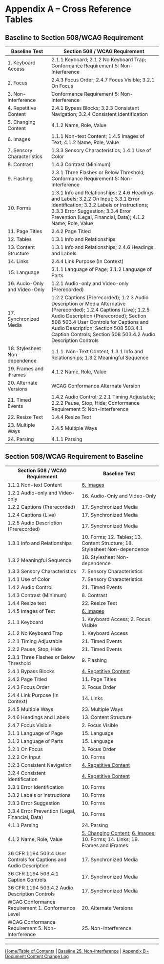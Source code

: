 Appendix A – Cross Reference Tables
===================================

Baseline to Section 508/WCAG Requirement
----------------------------------------

| Baseline Test                 | Section 508 / WCAG Requirement                                     |
|-------------------------------|--------------------------------------------------------------------|
| 1. Keyboard Access            | 2.1.1 Keyboard; 2.1.2 No Keyboard Trap; Conformance Requirement 5: Non-Interference                                              |
| 2. Focus                      | 2.4.3 Focus Order; 2.4.7 Focus Visible; 3.2.1 On Focus                                                |
| 3. Non-Interference           | Conformance Requirement 5: Non-Interference                                                    |
| 4. Repetitive Content         | 2.4.1 Bypass Blocks; 3.2.3 Consistent Navigation; 3.2.4 Consistent Identification                                     |
| 5. Changing Content           | 4.1.2 Name, Role, Value                                            |
| 6. Images                     | 1.1.1 Non-text Content; 1.4.5 Images of Text; 4.1.2 Name, Role, Value                                             |
| 7. Sensory Characteristics    | 1.3.3 Sensory Characteristics; 1.4.1 Use of Color                                                  |
| 8. Contrast                   | 1.4.3 Contrast (Minimum)                                           |
| 9. Flashing                   | 2.3.1 Three Flashes or Below Threshold; Conformance Requirement 5: Non-Interference                             |
| 10. Forms                     | 1.3.1 Info and Relationships; 2.4.6 Headings and Labels; 3.2.2 On Input; 3.3.1 Error Identification; 3.3.2 Labels or Instructions; 3.3.3 Error Suggestion; 3.3.4 Error Prevention (Legal, Financial, Data); 4.1.2 Name, Role, Value                                             |
| 11. Page Titles               | 2.4.2 Page Titled                                                  |
| 12. Tables                    | 1.3.1 Info and Relationships                                       |
| 13. Content Structure         | 1.3.1 Info and Relationships; 2.4.6 Headings and Labels                                           |
| 14. Links                     | 2.4.4 Link Purpose (In Context)                                             |
| 15. Language                  | 3.1.1 Language of Page; 3.1.2 Language of Parts                                             |
| 16. Audio-Only and Video-Only | 1.2.1 Audio-only and Video-only (Prerecorded)                                    |
| 17. Synchronized Media        | 1.2.2 Captions (Prerecorded); 1.2.3 Audio Description or Media Alternative (Prerecorded); 1.2.4 Captions (Live); 1.2.5 Audio Description (Prerecorded); Section 508 503.4 User Controls for Captions and Audio Description; Section 508  503.4.1 Caption Controls; Section 508 503.4.2 Audio Description Controls                      |
| 18. Stylesheet Non-dependence | 1.1.1. Non-Text Content; 1.3.1 Info and Relationships; 1.3.2 Meaningful Sequence                                           |
| 19. Frames and iFrames        | 4.1.2 Name, Role, Value                                            |
| 20. Alternate Versions        | WCAG Conformance Alternate Version                                 |
| 21. Timed Events              | 1.4.2 Audio Control; 2.2.1 Timing Adjustable; 2.2.2 Pause, Stop, Hide; Conformance Requirement 5: Non-Interference                                             |
| 22. Resize Text               | 1.4.4 Resize Text                                                  |
| 23. Multiple Ways             | 2.4.5 Multiple Ways                                                |
| 24. Parsing                   | 4.1.1 Parsing                                                      |

Section 508/WCAG Requirement to Baseline
----------------------------------------

| Section 508 / WCAG Requirement                                     | Baseline Test                 |
|--------------------------------------------------------------------|-------------------------------|
| 1.1.1 Non-text Content                                             | [6. Images](06Images.md)                     |
| 1.2.1 Audio-only and Video-only                                    | 16. Audio-Only and Video-Only |
| 1.2.2 Captions (Prerecorded)                                       | 17. Synchronized Media        |
| 1.2.4 Captions (Live)                                              | 17. Synchronized Media        |
| 1.2.5 Audio Description (Prerecorded)                              | 17. Synchronized Media        |
| 1.3.1 Info and Relationships                                       | 10. Forms; 12. Tables; 13. Content Structure; 18. Stylesheet Non-dependence  |
| 1.3.2 Meaningful Sequence                                          | 18. Stylesheet Non-dependence |
| 1.3.3 Sensory Characteristics                                      | 7. Sensory Characteristics    |
| 1.4.1 Use of Color                                                 | 7. Sensory Characteristics    |
| 1.4.2 Audio Control                                                | 21. Timed Events              |
| 1.4.3 Contrast (Minimum)                                           | 8. Contrast                   |
| 1.4.4 Resize text                                                  | 22. Resize Text               |
| 1.4.5 Images of Text                                               | [6. Images](06Images.md)                     |
| 2.1.1 Keyboard                                                     | 1. Keyboard Access; 2. Focus Visible               |
| 2.1.2 No Keyboard Trap                                             | 1. Keyboard Access            |
| 2.2.1 Timing Adjustable                                            | 21. Timed Events              |
| 2.2.2 Pause, Stop, Hide                                            | 21. Timed Events              |
| 2.3.1 Three Flashes or Below Threshold                             | 9. Flashing                   |
| 2.4.1 Bypass Blocks                                                | [4. Repetitive Content](04RepetitiveContent.md)         |
| 2.4.2 Page Titled                                                  | 11. Page Titles               |
| 2.4.3 Focus Order                                                  | 3. Focus Order                |
| 2.4.4 Link Purpose (In Context)                                    | 14. Links                     |
| 2.4.5 Multiple Ways                                                | 23. Multiple Ways             |
| 2.4.6 Headings and Labels                                          | 13. Content Structure         |
| 2.4.7 Focus Visible                                                | 2. Focus Visible              |
| 3.1.1 Language of Page                                             | 15. Language                  |
| 3.1.2 Language of Parts                                            | 15. Language                  |
| 3.2.1 On Focus                                                     | 3. Focus Order                |
| 3.2.2 On Input                                                     | 10. Forms                     |
| 3.2.3 Consistent Navigation                                        | [4. Repetitive Content](04RepetitiveContent.md)         |
| 3.2.4 Consistent Identification                                    | [4. Repetitive Content](04RepetitiveContent.md)         |
| 3.3.1 Error Identification                                         | 10. Forms                     |
| 3.3.2 Labels or Instructions                                       | 10. Forms                     |
| 3.3.3 Error Suggestion                                             | 10. Forms                     |
| 3.3.4 Error Prevention (Legal, Financial, Data)                    | 10. Forms                     |
| 4.1.1 Parsing                                                      | 24. Parsing                   |
| 4.1.2 Name, Role, Value                                            | [5. Changing Content](05Changing.md); [6. Images](06Images.md); 10. Forms; 14. Links; 19. Frames and iFrames         |
| 36 CFR 1194 503.4 User Controls for Captions and Audio Description | 17. Synchronized Media        |
| 36 CFR 1194 503.4.1 Caption Controls                               | 17. Synchronized Media        |
| 36 CFR 1194 503.4.2 Audio Description Controls                     | 17. Synchronized Media        |
| WCAG Conformance Requirement 1. Conformance Level                  | 20. Alternate Versions        |
| WCAG Conformance Requirement 5. Non-Interference                   | 25. Non-Interference          |

----------------------------------------
[Home/Table of Contents](index.md) | [Baseline 25. Non-Interference](25Noninterference.md) | [Appendix B - Document Content Change Log](AppendixB.md)
